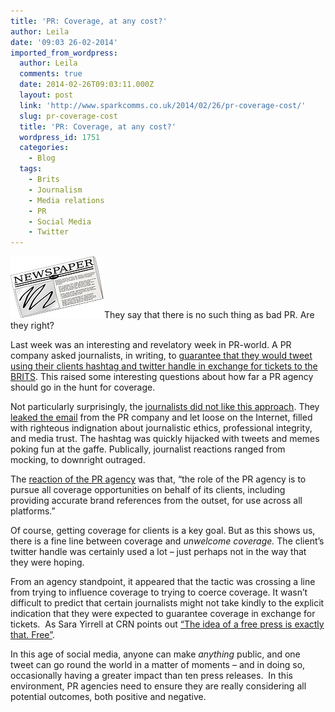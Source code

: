 ```yaml
---
title: 'PR: Coverage, at any cost?'
author: Leila
date: '09:03 26-02-2014'
imported_from_wordpress:
  author: Leila
  comments: true
  date: 2014-02-26T09:03:11.000Z
  layout: post
  link: 'http://www.sparkcomms.co.uk/2014/02/26/pr-coverage-cost/'
  slug: pr-coverage-cost
  title: 'PR: Coverage, at any cost?'
  wordpress_id: 1751
  categories:
    - Blog
  tags:
    - Brits
    - Journalism
    - Media relations
    - PR
    - Social Media
    - Twitter
---
```


![media](newspaper.png)They say that there is no such thing as bad PR. Are they right?

Last week was an interesting and revelatory week in PR-world. A PR company asked journalists, in writing, to [guarantee that they would tweet using their clients hashtag and twitter handle in exchange for tickets to the BRITS](http://www.independent.co.uk/arts-entertainment/music/news/priceless-surprises-twitter-outrage-after-brit-awards-journalists-requested-by-house-pr-to-tweet-for-mastercard-in-return-for-tickets-9138563.html). This raised some interesting questions about how far a PR agency should go in the hunt for coverage.

Not particularly surprisingly, the [journalists did not like this approach](http://www.thedrum.com/news/2014/02/19/mastercards-pricelesssurprises-pr-nightmare-unfolds-after-house-pr-riled-nations). They [leaked the email](http://www.pressgazette.co.uk/journalists-seeking-accreditation-brit-awards-asked-gaurantee-coverage-sponsor-mastercard) from the PR company and let loose on the Internet, filled with righteous indignation about journalistic ethics, professional integrity, and media trust. The hashtag was quickly hijacked with tweets and memes poking fun at the gaffe. Publically, journalist reactions ranged from mocking, to downright outraged.

The [reaction of the PR agency](http://www.marketingmagazine.co.uk/article/1281632/mastercard-denies-enforcing-brits-coverage-for-tickets-rule) was that, “the role of the PR agency is to pursue all coverage opportunities on behalf of its clients, including providing accurate brand references from the outset, for use across all platforms.”

Of course, getting coverage for clients is a key goal. But as this shows us, there is a fine line between coverage and _unwelcome _coverage_._ The client’s twitter handle was certainly used a lot – just perhaps not in the way that they were hoping.

From an agency standpoint, it appeared that the tactic was crossing a line from trying to influence coverage to trying to coerce coverage. It wasn’t difficult to predict that certain journalists might not take kindly to the explicit indication that they were expected to guarantee coverage in exchange for tickets.  As Sara Yirrell at CRN points out [“The idea of a free press is exactly that. Free”](http://www.channelweb.co.uk/crn-uk/the-editors-diary-blog/2330002/controlling-the-press).

In this age of social media, anyone can make _anything_ public, and one tweet can go round the world in a matter of moments – and in doing so, occasionally having a greater impact than ten press releases.  In this environment, PR agencies need to ensure they are really considering all potential outcomes, both positive and negative.
